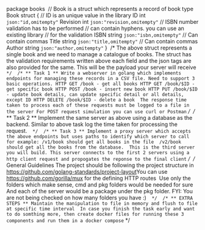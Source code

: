 package books
​
// Book is a struct which represents a record of book
type Book struct {
	// ID is an unique value in the library
	ID       int `json:"id,omitempty"`
	Revision int `json:"revision,omitempty"`
	// ISBN number validation has to be performed
	// can contain hyphens. you can use an existing library
	// for the validation
	ISBN string `json:"isbn,omitempty"`
	// Can contain commas
	Title string `json:"title,omitempty"`
	// Can contain commas
	Author string `json:"author,omitempty"`
}
​
/*
	The above struct represents a single book and we need to manage
	a catalogue of books. The struct has the validation requirements written
	above each field and the json tags are also provided for the same. This
	will be the payload your server will receive`
*/
​
/*
	** Task 1 **
	Write a webserver in golang which implements endpoints for managing these records in a CSV file.
	Need to support 3 basic operations.
	HTTP GET /book - get all books
	HTTP GET /book/$ID - get specific book
	HTTP POST /book - insert new book
	HTTP PUT /book/$ID - update book details, can update specific detail or all details, except ID
	HTTP DELETE /book/$ID - delete a book
​
	The response time taken to process each of these requests must be logged to a file in the server
	For POST request simulation you can use curl or Postman`
*/
​
/*
	** Task 2 **
	Implement the same server as above using a database as the backend. Similar to above
	task log the time taken for processing the request.`
​
*/
​
/*
	** Task 3 **
	Implement a proxy server which accepts the above endpoints but uses paths to identify which server to call
	for example:
	/v1/book should get all books in the file
​
	/v2/book should get all the books from the database.
​
	This is the third server you will build. This server connects to the first 2 servers
	using a http client request and propogates the reponse to the final client`
*/
​
/*
	General Guidelines
	The project should be following the project structure in
	https://github.com/golang-standards/project-layout
​
	You can use https://github.com/gorilla/mux for the defining HTTP routes
​
	Use only the folders which make sense, cmd and pkg folders would be needed for sure
	And each of the server would be a package under the pkg folder.
	FYI: You are not being checked on how many folders you have :)`
​
*/
​
/*
	** EXTRA STEPS **
	Maintain the manipulation to file in memory and flush to file at specific time interval
​
	In case you finish the task early and want to do somthing more, then
	create docker files for running these 3 components and run them in a docker compose`
*/